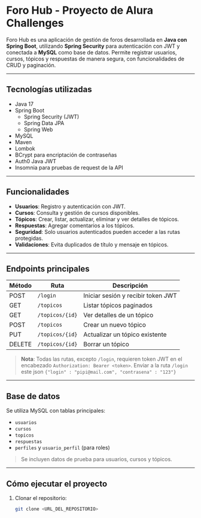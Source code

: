 # Foro Hub - Proyecto de Alura Challenges

Foro Hub es una aplicación de gestión de foros desarrollada en **Java con Spring Boot**, utilizando **Spring Security** para autenticación con JWT y conectada a **MySQL** como base de datos. Permite registrar usuarios, cursos, tópicos y respuestas de manera segura, con funcionalidades de CRUD y paginación.

---

## Tecnologías utilizadas

- Java 17
- Spring Boot
    - Spring Security (JWT)
    - Spring Data JPA
    - Spring Web
- MySQL
- Maven
- Lombok
- BCrypt para encriptación de contraseñas
- Auth0 Java JWT
- Insomnia para pruebas de request de la API

---

## Funcionalidades

- **Usuarios**: Registro y autenticación con JWT.
- **Cursos**: Consulta y gestión de cursos disponibles.
- **Tópicos**: Crear, listar, actualizar, eliminar y ver detalles de tópicos.
- **Respuestas**: Agregar comentarios a los tópicos.
- **Seguridad**: Solo usuarios autenticados pueden acceder a las rutas protegidas.
- **Validaciones**: Evita duplicados de título y mensaje en tópicos.

---

## Endpoints principales

| Método | Ruta | Descripción |
|--------|------|------------|
| POST | `/login` | Iniciar sesión y recibir token JWT |
| GET  | `/topicos` | Listar tópicos paginados |
| GET  | `/topicos/{id}` | Ver detalles de un tópico |
| POST | `/topicos` | Crear un nuevo tópico |
| PUT  | `/topicos/{id}` | Actualizar un tópico existente |
| DELETE | `/topicos/{id}` | Borrar un tópico |

> **Nota**: Todas las rutas, excepto `/login`, requieren token JWT en el encabezado `Authorization: Bearer <token>`. Enviar a la ruta `/login` este json `{"login" : "pipi@mail.com", "contrasena" : "123"}`

---

## Base de datos

Se utiliza MySQL con tablas principales:

- `usuarios`
- `cursos`
- `topicos`
- `respuestas`
- `perfiles` y `usuario_perfil` (para roles)

> Se incluyen datos de prueba para usuarios, cursos y tópicos.

---

## Cómo ejecutar el proyecto

1. Clonar el repositorio:
   ```bash
   git clone <URL_DEL_REPOSITORIO>
